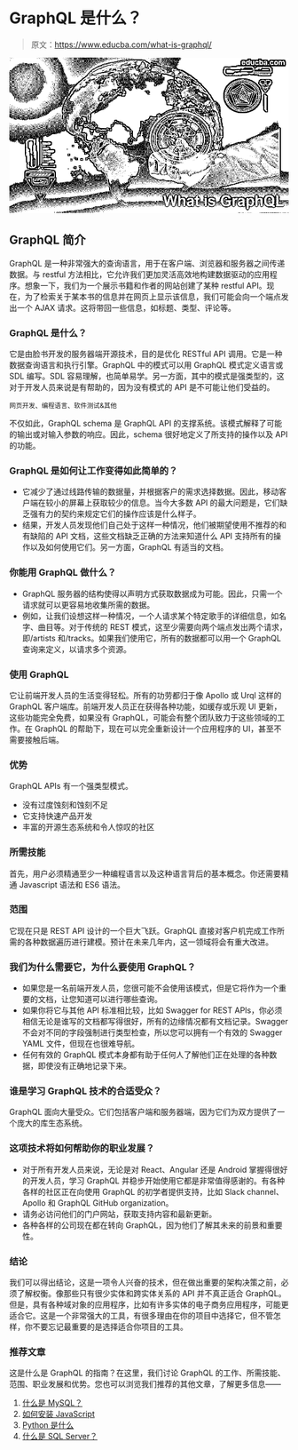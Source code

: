 # GraphQL 是什么？

> 原文：<https://www.educba.com/what-is-graphql/>

![What is GraphQL ](img/8b4587a1f538741b6ddbb8bc1524b061.png)



## GraphQL 简介

GraphQL 是一种非常强大的查询语言，用于在客户端、浏览器和服务器之间传递数据。与 restful 方法相比，它允许我们更加灵活高效地构建数据驱动的应用程序。想象一下，我们为一个展示书籍和作者的网站创建了某种 restful API。现在，为了检索关于某本书的信息并在网页上显示该信息，我们可能会向一个端点发出一个 AJAX 请求。这将带回一些信息，如标题、类型、评论等。

### GraphQL 是什么？

它是由脸书开发的服务器端开源技术，目的是优化 RESTful API 调用。它是一种数据查询语言和执行引擎。GraphQL 中的模式可以用 GraphQL 模式定义语言或 SDL 编写。SDL 容易理解，也简单易学。另一方面，其中的模式是强类型的，这对于开发人员来说是有帮助的，因为没有模式的 API 是不可能让他们受益的。

<small>网页开发、编程语言、软件测试&其他</small>

不仅如此，GraphQL schema 是 GraphQL API 的支撑系统。该模式解释了可能的输出或对输入参数的响应。因此，schema 很好地定义了所支持的操作以及 API 的功能。

### GraphQL 是如何让工作变得如此简单的？

*   它减少了通过线路传输的数据量，并根据客户的需求选择数据。因此，移动客户端在较小的屏幕上获取较少的信息。当今大多数 API 的最大问题是，它们缺乏强有力的契约来规定它们的操作应该是什么样子。
*   结果，开发人员发现他们自己处于这样一种情况，他们被期望使用不推荐的和有缺陷的 API 文档，这些文档缺乏正确的方法来知道什么 API 支持所有的操作以及如何使用它们。另一方面，GraphQL 有适当的文档。

### 你能用 GraphQL 做什么？

*   GraphQL 服务器的结构使得以声明方式获取数据成为可能。因此，只需一个请求就可以更容易地收集所需的数据。
*   例如，让我们设想这样一种情况，一个人请求某个特定歌手的详细信息，如名字、曲目等。对于传统的 REST 模式，这至少需要向两个端点发出两个请求，即/artists 和/tracks。如果我们使用它，所有的数据都可以用一个 GraphQL 查询来定义，以请求多个资源。

### 使用 GraphQL

它让前端开发人员的生活变得轻松。所有的功劳都归于像 Apollo 或 Urql 这样的 GraphQL 客户端库。前端开发人员正在获得各种功能，如缓存或乐观 UI 更新，这些功能完全免费，如果没有 GraphQL，可能会有整个团队致力于这些领域的工作。在 GraphQL 的帮助下，现在可以完全重新设计一个应用程序的 UI，甚至不需要接触后端。

### 优势

GraphQL APIs 有一个强类型模式。

*   没有过度蚀刻和蚀刻不足
*   它支持快速产品开发
*   丰富的开源生态系统和令人惊叹的社区

### 所需技能

首先，用户必须精通至少一种编程语言以及这种语言背后的基本概念。你还需要精通 Javascript 语法和 ES6 语法。

### 范围

它现在只是 REST API 设计的一个巨大飞跃。GraphQL 直接对客户机完成工作所需的各种数据遍历进行建模。预计在未来几年内，这一领域将会有重大改进。

### 我们为什么需要它，为什么要使用 GraphQL？

*   如果您是一名前端开发人员，您很可能不会使用该模式，但是它将作为一个重要的文档，让您知道可以进行哪些查询。
*   如果你将它与其他 API 标准相比较，比如 Swagger for REST APIs，你必须相信无论是谁写的文档都写得很好，所有的边缘情况都有文档记录。Swagger 不会对不同的字段强制进行类型检查，所以您可以拥有一个有效的 Swagger YAML 文件，但现在也很难导航。
*   任何有效的 GraphQL 模式本身都有助于任何人了解他们正在处理的各种数据，即使没有正确地记录下来。

### 谁是学习 GraphQL 技术的合适受众？

GraphQL 面向大量受众。它们包括客户端和服务器端，因为它们为双方提供了一个庞大的库生态系统。

### 这项技术将如何帮助你的职业发展？

*   对于所有开发人员来说，无论是对 React、Angular 还是 Android 掌握得很好的开发人员，学习 GraphQL 并稳步开始使用它都是非常值得感谢的。有各种各样的社区正在向使用 GraphQL 的初学者提供支持，比如 Slack channel、Apollo 和 GraphQL GitHub organization。
*   请务必访问他们的门户网站，获取支持内容和最新更新。
*   各种各样的公司现在都在转向 GraphQL，因为他们了解其未来的前景和重要性。

### 结论

我们可以得出结论，这是一项令人兴奋的技术，但在做出重要的架构决策之前，必须了解权衡。像那些只有很少实体和跨实体关系的 API 并不真正适合 GraphQL。但是，具有各种域对象的应用程序，比如有许多实体的电子商务应用程序，可能更适合它。这是一个非常强大的工具，有很多理由在你的项目中选择它，但不管怎样，你不要忘记最重要的是选择适合你项目的工具。

### 推荐文章

这是什么是 GraphQL 的指南？在这里，我们讨论 GraphQL 的工作、所需技能、范围、职业发展和优势。您也可以浏览我们推荐的其他文章，了解更多信息——

1.  [什么是 MySQL？](https://www.educba.com/what-is-mysql/)
2.  [如何安装 JavaScript](https://www.educba.com/install-javascript/)
3.  [Python 是什么](https://www.educba.com/what-is-python/)
4.  [什么是 SQL Server？](https://www.educba.com/what-is-sql-server/)





